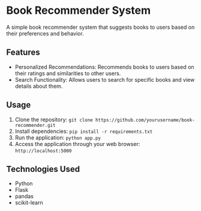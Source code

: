 # Book Recommender System

A simple book recommender system that suggests books to users based on their preferences and behavior.

## Features
- Personalized Recommendations: Recommends books to users based on their ratings and similarities to other users.
- Search Functionality: Allows users to search for specific books and view details about them.

## Usage
1. Clone the repository: `git clone https://github.com/yourusername/book-recommender.git`
2. Install dependencies: `pip install -r requirements.txt`
3. Run the application: `python app.py`
4. Access the application through your web browser: `http://localhost:5000`

## Technologies Used
- Python
- Flask
- pandas
- scikit-learn
